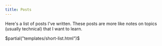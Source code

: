 ```yaml
---
title: Posts
---
```


Here's a list of posts I've written. 
These posts are more like notes on topics (usually technical)
that I want to learn.

$partial("templates/short-list.html")$